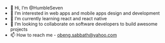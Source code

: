 - 👋 Hi, I’m @HumbleSeven
- 👀 I’m interested in web apps and mobile apps design and development
- 🌱 I’m currently learning react and react native
- 💞️ I’m looking to collaborate on software developers to build awesome projects
- 📫 How to reach me - obeng.sabbath@yahoo.com

<!---
HumbleSeven/HumbleSeven is a ✨ special ✨ repository because its `README.md` (this file) appears on your GitHub profile.
You can click the Preview link to take a look at your changes.
--->
